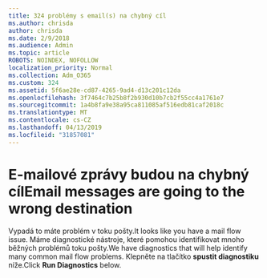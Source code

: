 ```yaml
---
title: 324 problémy s email(s) na chybný cíl
ms.author: chrisda
author: chrisda
ms.date: 2/9/2018
ms.audience: Admin
ms.topic: article
ROBOTS: NOINDEX, NOFOLLOW
localization_priority: Normal
ms.collection: Adm_O365
ms.custom: 324
ms.assetid: 5f6ae28e-cd87-4265-9ad4-d13c201c12da
ms.openlocfilehash: 3f7464c7b25b8f2b930d10b7cb2f55cc4a1761e7
ms.sourcegitcommit: 1a4b8fa9e38a95ca811085af516edb81caf2018c
ms.translationtype: MT
ms.contentlocale: cs-CZ
ms.lasthandoff: 04/13/2019
ms.locfileid: "31857081"
---
```

# <a name="email-messages-are-going-to-the-wrong-destination"></a><span data-ttu-id="4c6be-102">E-mailové zprávy budou na chybný cíl</span><span class="sxs-lookup"><span data-stu-id="4c6be-102">Email messages are going to the wrong destination</span></span>

<span data-ttu-id="4c6be-103">Vypadá to máte problém v toku pošty.</span><span class="sxs-lookup"><span data-stu-id="4c6be-103">It looks like you have a mail flow issue.</span></span> <span data-ttu-id="4c6be-104">Máme diagnostické nástroje, které pomohou identifikovat mnoho běžných problémů toku pošty.</span><span class="sxs-lookup"><span data-stu-id="4c6be-104">We have diagnostics that will help identify many common mail flow problems.</span></span> <span data-ttu-id="4c6be-105">Klepněte na tlačítko **spustit diagnostiku** níže.</span><span class="sxs-lookup"><span data-stu-id="4c6be-105">Click **Run Diagnostics** below.</span></span>

